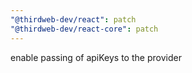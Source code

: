 ```yaml
---
"@thirdweb-dev/react": patch
"@thirdweb-dev/react-core": patch
---
```


enable passing of apiKeys to the provider
